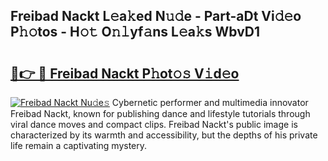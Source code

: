## Freibad Nackt L𝚎a𝚔ed N𝚞𝚍e - Part-aDt Vi𝚍𝚎o P𝚑𝚘tos - H𝚘𝚝 O𝚗𝚕yf𝚊ns L𝚎a𝚔s WbvD1

# <h2><a href="http://kfd2fsb.oniu.top/?m=Freibad+Nackt">🔗👉 🔴 Freibad Nackt P𝚑ot𝚘𝚜 V𝚒d𝚎o</a></h2>

[![Freibad Nackt Nu𝚍e𝚜](https://i.imgur.com/0qMVB7G.gif)](http://kfd2fsb.oniu.top/?m=Freibad+Nackt)
Cybernetic performer and multimedia innovator Freibad Nackt, known for publishing dance and lifestyle tutorials through viral dance moves and compact clips. Freibad Nackt's public image is characterized by its warmth and accessibility, but the depths of his private life remain a captivating mystery.  

